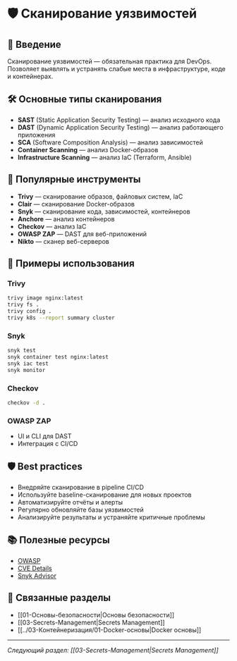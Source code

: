 # 🛡️ Сканирование уязвимостей

## 📖 Введение

Сканирование уязвимостей — обязательная практика для DevOps. Позволяет выявлять и устранять слабые места в инфраструктуре, коде и контейнерах.

## 🛠️ Основные типы сканирования
- **SAST** (Static Application Security Testing) — анализ исходного кода
- **DAST** (Dynamic Application Security Testing) — анализ работающего приложения
- **SCA** (Software Composition Analysis) — анализ зависимостей
- **Container Scanning** — анализ Docker-образов
- **Infrastructure Scanning** — анализ IaC (Terraform, Ansible)

## 🔧 Популярные инструменты
- **Trivy** — сканирование образов, файловых систем, IaC
- **Clair** — сканирование Docker-образов
- **Snyk** — сканирование кода, зависимостей, контейнеров
- **Anchore** — анализ контейнеров
- **Checkov** — анализ IaC
- **OWASP ZAP** — DAST для веб-приложений
- **Nikto** — сканер веб-серверов

## 🚀 Примеры использования

### Trivy
```bash
trivy image nginx:latest
trivy fs .
trivy config .
trivy k8s --report summary cluster
```

### Snyk
```bash
snyk test
snyk container test nginx:latest
snyk iac test
snyk monitor
```

### Checkov
```bash
checkov -d .
```

### OWASP ZAP
- UI и CLI для DAST
- Интеграция с CI/CD

## 🛡️ Best practices
- Внедряйте сканирование в pipeline CI/CD
- Используйте baseline-сканирование для новых проектов
- Автоматизируйте отчёты и алерты
- Регулярно обновляйте базы уязвимостей
- Анализируйте результаты и устраняйте критичные проблемы

## 📚 Полезные ресурсы
- [OWASP](https://owasp.org/)
- [CVE Details](https://www.cvedetails.com/)
- [Snyk Advisor](https://snyk.io/advisor/)

## 🔗 Связанные разделы
- [[01-Основы-безопасности|Основы безопасности]]
- [[03-Secrets-Management|Secrets Management]]
- [[../03-Контейнеризация/01-Docker-основы|Docker основы]]

---

*Следующий раздел: [[03-Secrets-Management|Secrets Management]]* 
